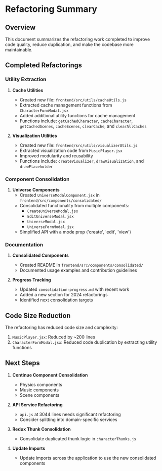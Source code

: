 # Refactoring Summary

## Overview

This document summarizes the refactoring work completed to improve code quality, reduce duplication, and make the codebase more maintainable.

## Completed Refactorings

### Utility Extraction

1. **Cache Utilities**
   - Created new file: `frontend/src/utils/cacheUtils.js`
   - Extracted cache management functions from `CharacterFormModal.jsx`
   - Added additional utility functions for cache management
   - Functions include: `getCachedCharacter`, `cacheCharacter`, `getCachedScenes`, `cacheScenes`, `clearCache`, and `clearAllCaches`

2. **Visualization Utilities**
   - Created new file: `frontend/src/utils/visualizerUtils.js`
   - Extracted visualization code from `MusicPlayer.jsx`
   - Improved modularity and reusability
   - Functions include: `createVisualizer`, `drawVisualization`, and `drawPlaceholder`

### Component Consolidation

1. **Universe Components**
   - Created `UniverseModalComponent.jsx` in `frontend/src/components/consolidated/`
   - Consolidated functionality from multiple components:
     - `CreateUniverseModal.jsx`
     - `EditUniverseModal.jsx`
     - `UniverseModal.jsx`
     - `UniverseFormModal.jsx`
   - Simplified API with a mode prop ('create', 'edit', 'view')

### Documentation

1. **Consolidated Components**
   - Created README in `frontend/src/components/consolidated/`
   - Documented usage examples and contribution guidelines

2. **Progress Tracking**
   - Updated `consolidation-progress.md` with recent work
   - Added a new section for 2024 refactorings
   - Identified next consolidation targets

## Code Size Reduction

The refactoring has reduced code size and complexity:

1. `MusicPlayer.jsx`: Reduced by ~200 lines
2. `CharacterFormModal.jsx`: Reduced code duplication by extracting utility functions

## Next Steps

1. **Continue Component Consolidation**
   - Physics components
   - Music components
   - Scene components

2. **API Service Refactoring**
   - `api.js` at 3044 lines needs significant refactoring
   - Consider splitting into domain-specific services

3. **Redux Thunk Consolidation**
   - Consolidate duplicated thunk logic in `characterThunks.js`

4. **Update Imports**
   - Update imports across the application to use the new consolidated components 